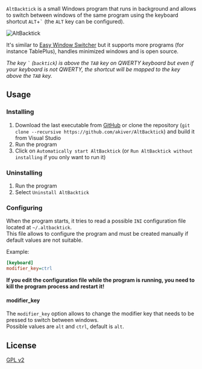 `AltBacktick` is a small Windows program that runs in background and allows to switch between windows of the same program using the keyboard shortcut `ALT`+`` ` `` (the `ALT` key can be configured).

![AltBacktick](./demo.gif)

It's similar to [Easy Window Switcher](https://neosmart.net/EasySwitch/) but it supports more programs (for instance TablePlus), handles minimized windows and is open source.

*The key `` ` `` (`backtick`) is above the `TAB` key on QWERTY keyboard but even if your keyboard is not QWERTY, the shortcut will be mapped to the key above the `TAB` key.*

## Usage

### Installing

1. Download the last executable from [GitHub](https://github.com/akiver/AltBacktick/releases) or clone the repository (`git clone --recursive https://github.com/akiver/AltBacktick`) and build it from Visual Studio
2. Run the program
3. Click on `Automatically start AltBacktick` (or `Run AltBacktick without installing` if you only want to run it)

### Uninstalling

1. Run the program
2. Select `Uninstall AltBacktick`

### Configuring

When the program starts, it tries to read a possible `INI` configuration file located at `~/.altbacktick`.  
This file allows to configure the program and must be created manually if default values are not suitable.

Example:

```ini
[keyboard]
modifier_key=ctrl
```

**If you edit the configuration file while the program is running, you need to kill the program process and restart it!**

#### modifier_key

The `modifier_key` option allows to change the modifier key that needs to be pressed to switch between windows.  
Possible values are `alt` and `ctrl`, default is `alt`.

## License

[GPL v2](https://github.com/akiver/AltBacktick/blob/master/LICENSE)

